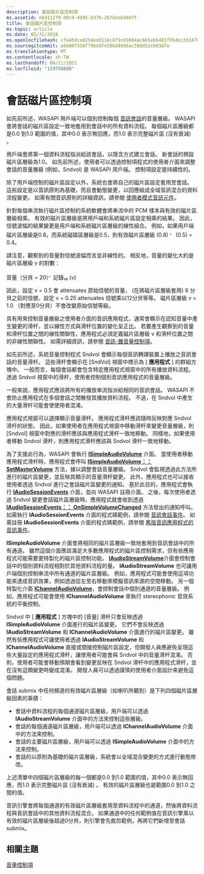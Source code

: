 ```yaml
---
description: 會話磁片區控制項
ms.assetid: e6d112f9-08c9-4d95-b37b-267beebd0d7f
title: 會話磁片區控制項
ms.topic: article
ms.date: 05/31/2018
ms.openlocfilehash: cfe45dce825dedd116c8f9c65684ac665eb6483f95dec3d247071f66408e8ed2
ms.sourcegitcommit: e6600f550f79bddfe58bd4696ac50dd52cb03d7e
ms.translationtype: MT
ms.contentlocale: zh-TW
ms.lasthandoff: 08/11/2021
ms.locfileid: "119758888"
---
```

# <a name="session-volume-controls"></a>會話磁片區控制項

如先前所述，WASAPI 用戶端可以個別控制每個 [音訊會話](audio-sessions.md)的音量層級。 WASAPI 會將會話的磁片區設定一致地套用到會話中的所有資料流程。 每個磁片區層級都是0.0 到1.0 範圍的值，其中0.0 表示無回應，而1.0 表示完整磁片區 (沒有衰減) 。

用戶端會將第一個資料流程指派給該會話，以隱含方式建立會話。 新會話的預設磁片區層級為1.0。 如先前所述，使用者可以透過控制項程式的使用者介面來調整會話的音量層級 (例如，Sndvol) 是 WASAPI 用戶端。 控制項設定是持續性的。

除了用戶端控制的磁片區設定以外，系統也會將自己的磁片區設定套用至會話。 這些設定是以音訊原則為基礎，而且會動態變更，以回應組成全域音訊混合的資料流程變更。 如需有關音訊原則的詳細資訊，請參閱 [使用者模式音訊元件](user-mode-audio-components.md)。

針對每個串流執行磁片區控制的系統軟體會將串流中的 PCM 樣本與有效的磁片區層級相乘。 有效的磁片區層級是將用戶端和系統磁片區設定相乘的結果。 因此，信號波幅的結果變更是用戶端和系統磁片區層級的線性組合。 例如，如果用戶端磁片區層級是0.8，而系統磁碟區層級是0.5，則有效磁片區層級 (0.8) <sup>。</sup> (0.5) = 0.4。

請注意，觀察到的音量對信號波幅而言並非線性的。 相反地，音量的變化大約是磁片區層級 v 的對數：

音量（分貝 = 20）<sup>。</sup>記錄₁₀ (v) 

因此，設定 v = 0.5 會 attenuates 原始信號的音量， (在將磁片區層級套用) 6 分貝之前的信號、設定 v = 0.25 attenuates 信號乘以12分貝等等。 磁片區層級 v = 1.0 （對應至0分貝）不會改變原始信號等級。

具有用來控制音量層級之使用者介面的音訊應用程式，通常會顯示在認知音量中產生變更的滑杆，並以線性方式與滑杆位置的變化呈正比。 若要產生觀察到的音量和滑杆位置之間的線性關聯性，應用程式必須定義磁片區層級 v 和滑杆位置之間的非線性關聯性。 如需詳細資訊，請參閱 [音訊-錐音量控制項](audio-tapered-volume-controls.md)。

如先前所述，系統音量控制程式 Sndvol 會顯示每個音訊轉譯裝置上播放之音訊會話的音量滑杆。 這些滑杆會顯示在 [SndVol] 視窗中標示為 [ **應用程式** ] 的群組方塊中。 一般而言，每個會話都會包含特定應用程式視窗中的所有播放資料流程。 透過 Sndvol 視窗中的滑杆，使用者控制個別音訊應用程式的音量層級。

一般來說，應用程式應該將所有的播放串流指派給相同的音訊會話。 WASAPI 不會防止應用程式在多個會話之間散發其播放資料流程。 不過，在 Sndvol 中產生的大量滑杆可能會使使用者混淆。

應用程式視窗可以選擇顯示音量滑杆。 應用程式滑杆應該隨時反映對應 Sndvol 滑杆的狀態。 因此，如果使用者在應用程式視窗中移動滑杆來變更音量層級，則 [Sndvol] 視窗中對應的滑杆應該與應用程式滑杆一致地移動。 同樣地，如果使用者移動 Sndvol 滑杆，則應用程式滑杆應該與 Sndvol 滑杆一致地移動。

為了支援此行為，WASAPI 會執行 [**ISimpleAudioVolume**](/windows/desktop/api/Audioclient/nn-audioclient-isimpleaudiovolume) 介面。 當使用者移動應用程式滑杆時，應用程式會呼叫 [**ISimpleAudioVolume：： SetMasterVolume**](/windows/desktop/api/Audioclient/nf-audioclient-isimpleaudiovolume-setmastervolume) 方法，據以調整會話音量層級。 Sndvol 會監視透過此方法所進行的磁片區變更，並反映其顯示的音量滑杆變更。 此外，應用程式也可以接收使用者透過 Sndvol 進行之會話磁片區變更的通知。 基於此目的，應用程式會執行 [**IAudioSessionEvents**](/windows/desktop/api/Audiopolicy/nn-audiopolicy-iaudiosessionevents) 介面，並向 WASAPI 註冊介面。 之後，每次使用者透過 Sndvol 變更會話磁片區層級時，應用程式就會收到透過 [**IAudioSessionEvents：： OnSimpleVolumeChanged**](/windows/desktop/api/Audiopolicy/nf-audiopolicy-iaudiosessionevents-onsimplevolumechanged) 方法發出的通知呼叫。 如需執行 **IAudioSessionEvents** 介面的程式碼範例，請參閱 [音訊會話事件](audio-session-events.md)。 如需註冊 **IAudioSessionEvents** 介面的程式碼範例，請參閱 [舊版音訊應用程式的音訊事件](audio-events-for-legacy-audio-applications.md)。

**ISimpleAudioVolume** 介面會將相同的磁片區層級一致地套用到音訊會話中的所有通道。 雖然這個介面應該滿足大多數應用程式的磁片區控制需求，但有些應用程式可能需要更特製化的磁片區控制功能。 [**IAudioStreamVolume**](/windows/desktop/api/Audioclient/nn-audioclient-iaudiostreamvolume)介面會控制會話中的個別資料流程相對於其他資料流程的量。 **IAudioStreamVolume** 也可讓用戶端個別控制串流中所有通道的磁片區層級。 例如，應用程式可能會使用這項功能來達成音訊效果，例如透過從左至右移動來模擬音訊來源的空間移動。 另一個特製化介面 [**IChannelAudioVolume**](/windows/desktop/api/Audioclient/nn-audioclient-ichannelaudiovolume)，會控制會話中個別通道的音量層級。 例如，應用程式可能會使用 **IChannelAudioVolume** 來執行 stereophonic 音效系統的平衡控制。

Sndvol 中 [ **應用程式** ] 方塊中的 [音量] 滑杆只會反映透過 **ISimpleAudioVolume** 介面進行的磁片區變更。 它們不會反映透過 **IAudioStreamVolume** 和 **IChannelAudioVolume** 介面進行的磁片區變更。 雖然有些應用程式可讓使用者透過 **IAudioStreamVolume** 和 **IChannelAudioVolume** 直接或間接控制磁片區設定，但開發人員應避免呈現這些大量設定的應用程式滑杆，讓使用者可能會與 Sndvol 中的音量滑杆混淆。 否則，使用者可能會移動預期會看到變更反映在 Sndvol 滑杆中的應用程式滑杆，並在沒有這類變更時變成混淆。 開發人員可以透過謹慎的使用者介面設計來避免這個問題。

會話 submix 中任何頻道的有效磁片區層級（如喇叭所聽到）是下列四個磁片區層級因素的乘積：

-   會話中資料流程的每個通道磁片區層級，用戶端可以透過 **IAudioStreamVolume** 介面中的方法來控制這些層級。
-   會話的每個通道磁片區層級，用戶端可以透過 **IChannelAudioVolume** 介面中的方法來控制。
-   會話的主要磁片區層級，用戶端可以透過 **ISimpleAudioVolume** 介面中的方法來控制。
-   會話的以原則為基礎的磁片區層級，系統會以全域混合變更的方式進行動態修改。

上述清單中四個磁片區層級的每一個都是0.0 到1.0 範圍的值，其中0.0 表示無回應，而1.0 表示完整磁片區 (沒有衰減) 。 有效的磁片區層級也是範圍0.0 到1.0 之間的值。

音訊引擎會將每個通道的有效磁片區層級套用至資料流程中的通道，然後將資料流程與音訊會話中的其他資料流程混合。 如果通道中的任何範例值在音訊引擎乘以有效的磁片區層級後超過0分貝，則引擎會先裁剪範例，再將它們新增至會話 submix。

## <a name="related-topics"></a>相關主題

<dl> <dt>

[音量控制項](volume-controls.md)
</dt> </dl>

 

 



